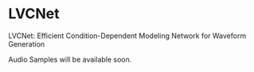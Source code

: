# LVCNet
LVCNet: Efficient Condition-Dependent Modeling Network for Waveform Generation

Audio Samples will be available soon.
